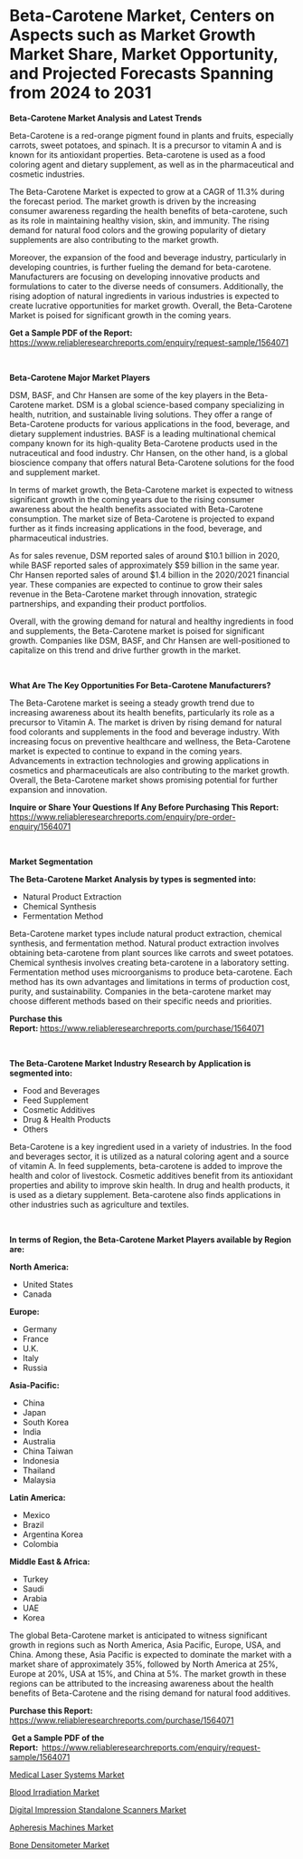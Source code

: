 <p><h1>Beta-Carotene Market, Centers on Aspects such as Market Growth Market Share, Market Opportunity, and Projected Forecasts Spanning from 2024 to 2031</h1></p><p><strong>Beta-Carotene Market Analysis and Latest Trends</strong></p>
<p><p>Beta-Carotene is a red-orange pigment found in plants and fruits, especially carrots, sweet potatoes, and spinach. It is a precursor to vitamin A and is known for its antioxidant properties. Beta-carotene is used as a food coloring agent and dietary supplement, as well as in the pharmaceutical and cosmetic industries.</p><p>The Beta-Carotene Market is expected to grow at a CAGR of 11.3% during the forecast period. The market growth is driven by the increasing consumer awareness regarding the health benefits of beta-carotene, such as its role in maintaining healthy vision, skin, and immunity. The rising demand for natural food colors and the growing popularity of dietary supplements are also contributing to the market growth.</p><p>Moreover, the expansion of the food and beverage industry, particularly in developing countries, is further fueling the demand for beta-carotene. Manufacturers are focusing on developing innovative products and formulations to cater to the diverse needs of consumers. Additionally, the rising adoption of natural ingredients in various industries is expected to create lucrative opportunities for market growth. Overall, the Beta-Carotene Market is poised for significant growth in the coming years.</p></p>
<p><strong>Get a Sample PDF of the Report:&nbsp;</strong> <a href="https://www.reliableresearchreports.com/enquiry/request-sample/1564071">https://www.reliableresearchreports.com/enquiry/request-sample/1564071</a></p>
<p>&nbsp;</p>
<p><strong>Beta-Carotene Major Market Players</strong></p>
<p><p>DSM, BASF, and Chr Hansen are some of the key players in the Beta-Carotene market. DSM is a global science-based company specializing in health, nutrition, and sustainable living solutions. They offer a range of Beta-Carotene products for various applications in the food, beverage, and dietary supplement industries. BASF is a leading multinational chemical company known for its high-quality Beta-Carotene products used in the nutraceutical and food industry. Chr Hansen, on the other hand, is a global bioscience company that offers natural Beta-Carotene solutions for the food and supplement market.</p><p>In terms of market growth, the Beta-Carotene market is expected to witness significant growth in the coming years due to the rising consumer awareness about the health benefits associated with Beta-Carotene consumption. The market size of Beta-Carotene is projected to expand further as it finds increasing applications in the food, beverage, and pharmaceutical industries.</p><p>As for sales revenue, DSM reported sales of around $10.1 billion in 2020, while BASF reported sales of approximately $59 billion in the same year. Chr Hansen reported sales of around $1.4 billion in the 2020/2021 financial year. These companies are expected to continue to grow their sales revenue in the Beta-Carotene market through innovation, strategic partnerships, and expanding their product portfolios.</p><p>Overall, with the growing demand for natural and healthy ingredients in food and supplements, the Beta-Carotene market is poised for significant growth. Companies like DSM, BASF, and Chr Hansen are well-positioned to capitalize on this trend and drive further growth in the market.</p></p>
<p>&nbsp;</p>
<p><strong>What Are The Key Opportunities For Beta-Carotene Manufacturers?</strong></p>
<p><p>The Beta-Carotene market is seeing a steady growth trend due to increasing awareness about its health benefits, particularly its role as a precursor to Vitamin A. The market is driven by rising demand for natural food colorants and supplements in the food and beverage industry. With increasing focus on preventive healthcare and wellness, the Beta-Carotene market is expected to continue to expand in the coming years. Advancements in extraction technologies and growing applications in cosmetics and pharmaceuticals are also contributing to the market growth. Overall, the Beta-Carotene market shows promising potential for further expansion and innovation.</p></p>
<p><strong>Inquire or Share Your Questions If Any Before Purchasing This Report:</strong> <a href="https://www.reliableresearchreports.com/enquiry/pre-order-enquiry/1564071">https://www.reliableresearchreports.com/enquiry/pre-order-enquiry/1564071</a></p>
<p>&nbsp;</p>
<p><strong>Market Segmentation</strong></p>
<p><strong>The Beta-Carotene Market Analysis by types is segmented into:</strong></p>
<p><ul><li>Natural Product Extraction</li><li>Chemical Synthesis</li><li>Fermentation Method</li></ul></p>
<p><p>Beta-Carotene market types include natural product extraction, chemical synthesis, and fermentation method. Natural product extraction involves obtaining beta-carotene from plant sources like carrots and sweet potatoes. Chemical synthesis involves creating beta-carotene in a laboratory setting. Fermentation method uses microorganisms to produce beta-carotene. Each method has its own advantages and limitations in terms of production cost, purity, and sustainability. Companies in the beta-carotene market may choose different methods based on their specific needs and priorities.</p></p>
<p><strong>Purchase this Report:&nbsp;</strong><a href="https://www.reliableresearchreports.com/purchase/1564071">https://www.reliableresearchreports.com/purchase/1564071</a></p>
<p>&nbsp;</p>
<p><strong>The Beta-Carotene Market Industry Research by Application is segmented into:</strong></p>
<p><ul><li>Food and Beverages</li><li>Feed Supplement</li><li>Cosmetic Additives</li><li>Drug & Health Products</li><li>Others</li></ul></p>
<p><p>Beta-Carotene is a key ingredient used in a variety of industries. In the food and beverages sector, it is utilized as a natural coloring agent and a source of vitamin A. In feed supplements, beta-carotene is added to improve the health and color of livestock. Cosmetic additives benefit from its antioxidant properties and ability to improve skin health. In drug and health products, it is used as a dietary supplement. Beta-carotene also finds applications in other industries such as agriculture and textiles.</p></p>
<p>&nbsp;</p>
<p><strong>In terms of Region, the Beta-Carotene Market Players available by Region are:</strong></p>
<p>
    <p> <strong> North America: </strong>
        <ul>
            <li>United States</li>
            <li>Canada</li>
        </ul>
        </p> 
    <p> <strong> Europe: </strong>
        <ul>
            <li>Germany</li>
            <li>France</li>
            <li>U.K.</li>
            <li>Italy</li>
            <li>Russia</li>
        </ul>
        </p> 
    <p> <strong> Asia-Pacific: </strong>
        <ul>
            <li>China</li>
            <li>Japan</li>
            <li>South Korea</li>
            <li>India</li>
            <li>Australia</li>
            <li>China Taiwan</li>
            <li>Indonesia</li>
            <li>Thailand</li>
            <li>Malaysia</li>
        </ul>
        </p> 
    <p> <strong> Latin America: </strong>
        <ul>
            <li>Mexico</li>
            <li>Brazil</li>
            <li>Argentina Korea</li>
            <li>Colombia</li>
        </ul>
        </p> 
    <p> <strong> Middle East & Africa: </strong>
        <ul>
            <li>Turkey</li>
            <li>Saudi</li>
            <li>Arabia</li>
            <li>UAE</li>
            <li>Korea</li>
        </ul>
    </p>
    </p>
<p><p>The global Beta-Carotene market is anticipated to witness significant growth in regions such as North America, Asia Pacific, Europe, USA, and China. Among these, Asia Pacific is expected to dominate the market with a market share of approximately 35%, followed by North America at 25%, Europe at 20%, USA at 15%, and China at 5%. The market growth in these regions can be attributed to the increasing awareness about the health benefits of Beta-Carotene and the rising demand for natural food additives.</p></p>
<p><strong>Purchase this Report: </strong><a href="https://www.reliableresearchreports.com/purchase/1564071">https://www.reliableresearchreports.com/purchase/1564071</a></p>
<p>&nbsp;<strong>Get a Sample PDF of the Report:&nbsp;&nbsp;</strong><a href="https://www.reliableresearchreports.com/enquiry/request-sample/1564071">https://www.reliableresearchreports.com/enquiry/request-sample/1564071</a></p>
<p><strong></strong></p>
<p><p><a href="https://medium.com/@austynlemke1988/medical-laser-systems-market-share-evolution-and-market-growth-trends-2024-2031-211c2261fb20">Medical Laser Systems Market</a></p><p><a href="https://medium.com/@austynlemke1988/blood-irradiation-market-outlook-industry-overview-and-forecast-2024-to-2031-f2d4b8217851">Blood Irradiation Market</a></p><p><a href="https://medium.com/@isomgleason/digital-impression-standalone-scanners-market-competitive-analysis-market-trends-and-forecast-to-d3b9d8a0fff1">Digital Impression Standalone Scanners Market</a></p><p><a href="https://medium.com/@isomgleason/apheresis-machines-market-size-market-outlook-and-market-forecast-2024-to-2031-f085b435c6a0">Apheresis Machines Market</a></p><p><a href="https://medium.com/@santosh.reportprime/bone-densitometer-market-size-cagr-trends-2024-2030-ea96c533633a">Bone Densitometer Market</a></p></p>